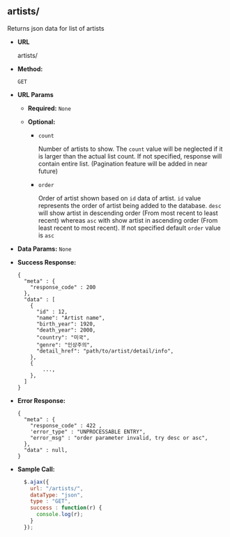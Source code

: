 **artists/**
----
  Returns json data for list of artists

* **URL**

  artists/

* **Method:**

  `GET`

*  **URL Params**

   * **Required:**
    `None`

   * **Optional:**

      * `count`

        Number of artists to show. The `count` value will be neglected if it is larger than the actual list count. If not specified, response will contain entire list. (Pagination feature will be added in near future)

      * `order`

        Order of artist shown based on `id` data of artist. `id` value represents the order of artist being added to the database. `desc` will show artist in descending order (From most recent to least recent) whereas `asc` with show artist in ascending order (From least recent to most recent). If not specified default `order` value is `asc`

* **Data Params:**
  `None`

* **Success Response:**

  ```
  {
    "meta" : {
      "response_code" : 200  
    },
    "data" : [
      {
        "id" : 12,
        "name": "Artist name",
        "birth_year": 1920,
        "death_year": 2000,
        "country": "미국",
        "genre": "인상주의",
        "detail_href": "path/to/artist/detail/info",
      },
      {
          ...,
      },
    ]
  }
  ```

* **Error Response:**
  ```
  {
    "meta" : {
      "response_code" : 422 ,
      'error_type" : "UNPROCESSABLE ENTRY",
      "error_msg" : "order parameter invalid, try desc or asc",
    },
    "data" : null,
  }
  ```

* **Sample Call:**

  ```javascript
    $.ajax({
      url: "/artists/",
      dataType: "json",
      type : "GET",
      success : function(r) {
        console.log(r);
      }
    });
  ```

